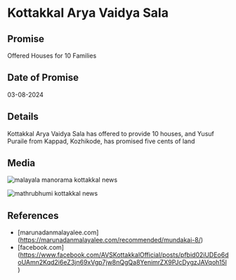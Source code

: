 # Kottakkal Arya Vaidya Sala

## Promise

Offered Houses for 10 Families

## Date of Promise

03-08-2024

## Details

Kottakkal Arya Vaidya Sala has offered to provide 10 houses, and Yusuf Puraile from Kappad, Kozhikode, has promised five cents of land

## Media

![malayala manorama kottakkal news](https://web.archive.org/web/20240810052844if_/https://scontent.fcok4-1.fna.fbcdn.net/v/t39.30808-6/453599605_804717395110166_6354361361060840729_n.jpg?_nc_cat=104&ccb=1-7&_nc_sid=833d8c&_nc_ohc=6F-fuhigf54Q7kNvgEsjE8s&_nc_ht=scontent.fcok4-1.fna&oh=00_AYAoY4fTXii3sudBn03WuVlTqoq4TsIDhWhuIowQpPDy7g&oe=66BCBE68)

![mathrubhumi kottakkal news](https://web.archive.org/web/20240810052855if_/https://scontent.fcok4-1.fna.fbcdn.net/v/t39.30808-6/453533059_804717425110163_7740735828044223915_n.jpg?_nc_cat=105&ccb=1-7&_nc_sid=833d8c&_nc_ohc=-VzTPZOHEyIQ7kNvgF2eFH0&_nc_ht=scontent.fcok4-1.fna&oh=00_AYDWK-KFKFk96DGYvVuHrLL-xPpr6_7RQKl6IfKc85Ba_g&oe=66BCB0FB)

## References

- [marunadanmalayalee.com] (https://marunadanmalayalee.com/recommended/mundakai-8/)
- [facebook.com] (https://www.facebook.com/AVSKottakkalOfficial/posts/pfbid02iUDEo6doUAmn2Kqd2i6eZ3jn69xVgp7jw8nQgQa8YenimrZX9PJcDygzJAVqoh15l)

